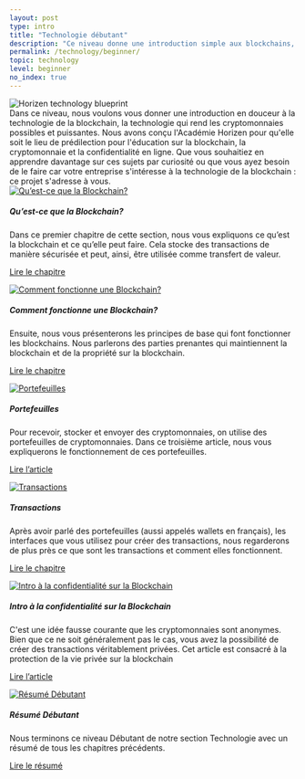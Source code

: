 ```yaml
---
layout: post
type: intro
title: "Technologie débutant"
description: "Ce niveau donne une introduction simple aux blockchains, la technologie qui rend les cryptomonnaies possibles."
permalink: /technology/beginner/
topic: technology
level: beginner
no_index: true
---
```


<div class="row mb-3">
    <div class="col-md-3">
        <img src="/assets/img/icons/topics/technology-blueprint.svg" alt="Horizen technology blueprint" class="lead-icon"/>
    </div>
    <div class="col-md-9 lead">
        Dans ce niveau, nous voulons vous donner une introduction en douceur à la technologie de la blockchain, la technologie qui rend les cryptomonnaies possibles et puissantes. Nous avons conçu l'Académie Horizen pour qu'elle soit le lieu de prédilection pour l'éducation sur la blockchain, la cryptomonnaie et la confidentialité en ligne. Que vous souhaitiez en apprendre davantage sur ces sujets par curiosité ou que vous ayez besoin de le faire car votre entreprise s'intéresse à la technologie de la blockchain : ce projet s'adresse à vous.
    </div>
</div>


<div class="row mt-5">
    <div class="col-md-3">
        <a href="{{ site.baseurl }}{% post_url /technology/beginner/2020-01-01-what-is-a-blockchain %}">
            <img src="/assets/post_files/technology/beginner/intro/what_is_a_blockchain.svg" alt="Qu’est-ce que la Blockchain?" />
        </a>
    </div>
    <div class="col-md-9">
        <h5 class="intro-article-title">Qu’est-ce que la Blockchain?</h5>
        <p class="mb-1">
            Dans ce premier chapitre de cette section, nous vous expliquons ce qu’est la blockchain et ce qu’elle peut faire. Cela stocke des transactions de manière sécurisée et peut, ainsi, être utilisée comme transfert de valeur.
        </p>
        <p class="mb-0">
            <a class="font-weight-bold" href="{{ site.baseurl }}{% post_url /technology/beginner/2020-01-01-what-is-a-blockchain %}">Lire le chapitre</a>
        </p>
    </div>
</div>

<div class="row mt-5">
    <div class="col-md-3">
        <a href="{{ site.baseurl }}{% post_url /technology/beginner/2020-02-01-how-does-a-blockchain-work %}">
            <img src="/assets/post_files/technology/beginner/intro/how_does_a_blockchain_work.svg" alt="Comment fonctionne une Blockchain?" />
        </a>
    </div>
    <div class="col-md-9">
        <h5 class="intro-article-title">Comment fonctionne une Blockchain?</h5>
        <p class="mb-1">
            Ensuite, nous vous présenterons les principes de base qui font fonctionner les blockchains. Nous parlerons des parties prenantes qui maintiennent la blockchain et de la propriété sur la blockchain.
        </p>
        <p class="mb-0">
            <a class="font-weight-bold" href="{{ site.baseurl }}{% post_url /technology/beginner/2020-02-01-how-does-a-blockchain-work %}">Lire le chapitre</a>
        </p>
    </div>
</div>

<div class="row mt-5">
    <div class="col-md-3">
        <a href="{{ site.baseurl }}{% post_url /technology/beginner/2020-03-01-wallets %}">
            <img src="/assets/post_files/technology/beginner/intro/wallets.svg" alt="Portefeuilles" />
        </a>
    </div>
    <div class="col-md-9">
        <h5 class="intro-article-title">Portefeuilles</h5>
        <p class="mb-1">
            Pour recevoir, stocker et envoyer des cryptomonnaies, on utilise des portefeuilles de cryptomonnaies. Dans ce troisième article, nous vous expliquerons le fonctionnement de ces portefeuilles.
        </p>
        <p class="mb-0">
            <a class="font-weight-bold" href="{{ site.baseurl }}{% post_url /technology/beginner/2020-03-01-wallets %}">Lire l’article</a>
        </p>
    </div>
</div>

<div class="row mt-5">
    <div class="col-md-3">
        <a href="{{ site.baseurl }}{% post_url /technology/beginner/2020-04-01-transactions %}">
            <img src="/assets/post_files/technology/beginner/intro/transactions.svg" alt="Transactions" />
        </a>
    </div>
    <div class="col-md-9">
        <h5 class="intro-article-title">Transactions</h5>
        <p class="mb-1">
            Après avoir parlé des portefeuilles (aussi appelés wallets en français), les interfaces que vous utilisez pour créer des transactions, nous regarderons de plus près ce que sont les transactions et comment elles fonctionnent.
        </p>
        <p class="mb-0">
            <a class="font-weight-bold" href="{{ site.baseurl }}{% post_url /technology/beginner/2020-04-01-transactions %}">Lire le chapitre</a>
        </p>
    </div>
</div>

<div class="row mt-5">
    <div class="col-md-3">
        <a href="{{ site.baseurl }}{% post_url /technology/beginner/2020-05-01-privacy-on-the-blockchain %}">
            <img src="/assets/post_files/technology/beginner/intro/privacy.svg" alt="Intro à la confidentialité sur la Blockchain" />
        </a>
    </div>
    <div class="col-md-9">
        <h5 class="intro-article-title">Intro à la confidentialité sur la Blockchain</h5>
        <p class="mb-1">
            C'est une idée fausse courante que les cryptomonnaies sont anonymes. Bien que ce ne soit généralement pas le cas, vous avez la possibilité de créer des transactions véritablement privées. Cet article est consacré à la protection de la vie privée sur la blockchain
        </p>
        <p class="mb-0">
            <a class="font-weight-bold" href="{{ site.baseurl }}{% post_url /technology/beginner/2020-05-01-privacy-on-the-blockchain %}">Lire l’article</a>
        </p>
    </div>
</div>

<div class="row mt-5">
    <div class="col-md-3">
        <a href="{{ site.baseurl }}{% post_url /technology/beginner/2020-06-01-summary-beginner-level %}">
            <img src="/assets/post_files/technology/beginner/intro/summary.svg" alt="Résumé Débutant" />
        </a>
    </div>
    <div class="col-md-9">
        <h5 class="intro-article-title">Résumé Débutant</h5>
        <p class="mb-1">
            Nous terminons ce niveau Débutant de notre section Technologie avec un résumé de tous les chapitres précédents.
        </p>
        <p class="mb-0">
            <a class="font-weight-bold" href="{{ site.baseurl }}{% post_url /technology/beginner/2020-06-01-summary-beginner-level %}">Lire le résumé</a>
        </p>
    </div>
</div>
